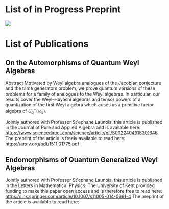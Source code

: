 
<h1>List of in Progress Preprint</h1>


<img src="https://render.githubusercontent.com/render/math?math={U_q}^{+} \(\mathfrak{so}_5)">





<h1>List of Publications</h1>

<h2> On the Automorphisms of Quantum Weyl Algebras </h2>

Abstract
Motivated by Weyl algebra analogues of the Jacobian conjecture and the tame generators problem, we prove quantum versions of these problems for a family of analogues to the Weyl algebras. In particular, our results cover the Weyl–Hayashi algebras and tensor powers of a quantization of the first Weyl algebra which arises as a primitive factor algebra of $U_q^+(\mathfrak{so}_5)$.

Jointly authored with Professor St\'ephane Launois, this article is published in the Journal of Pure and Applied Algebra 
and is available here: https://www.sciencedirect.com/science/article/pii/S0022404918301646. The preprint of the article is freely 
available to read here: https://arxiv.org/pdf/1511.01775.pdf  

<h2> Endomorphisms of Quantum Generalized Weyl Algebras </h2>

Jointly authored with Professor St\'ephane Launois, this article is published in the Letters in Mathematical Physics. 
The University of Kent provided funding to make this paper open access and is therefore free to read here: https://link.springer.com/article/10.1007/s11005-014-0691-4
The preprint of the article is available to read here:


